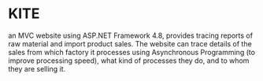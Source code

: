 # KITE
an MVC website using ASP.NET Framework 4.8, provides tracing reports of raw material and import product sales. The website can trace details of the sales from which factory it processes using Asynchronous Programming (to improve processing speed), what kind of processes they do, and to whom they are selling it.
